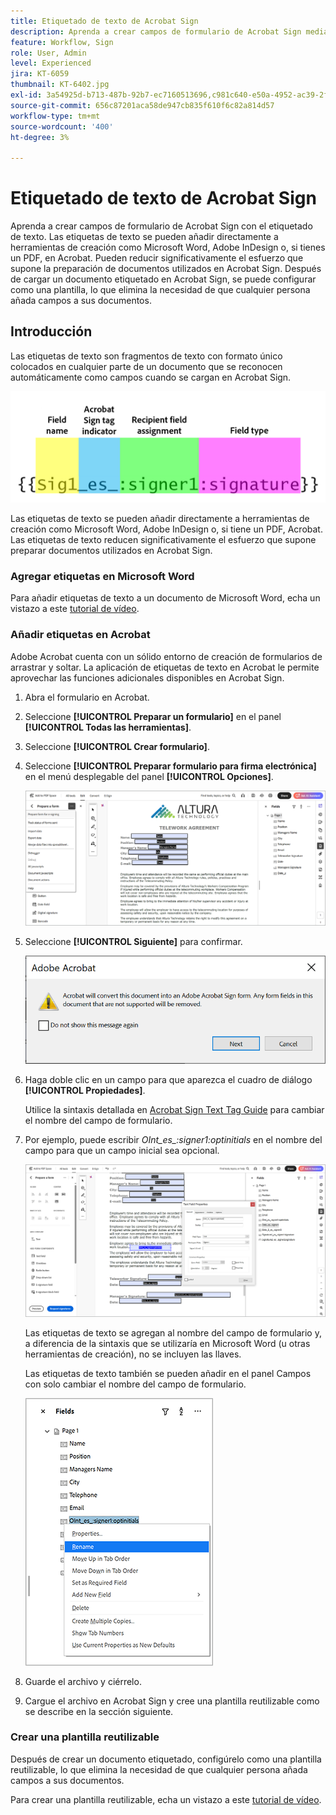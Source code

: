 ```yaml
---
title: Etiquetado de texto de Acrobat Sign
description: Aprenda a crear campos de formulario de Acrobat Sign mediante el etiquetado de texto
feature: Workflow, Sign
role: User, Admin
level: Experienced
jira: KT-6059
thumbnail: KT-6402.jpg
exl-id: 3a54925d-b713-487b-92b7-ec7160513696,c981c640-e50a-4952-ac39-2f90d6d0cf08
source-git-commit: 656c87201aca58de947cb835f610f6c82a814d57
workflow-type: tm+mt
source-wordcount: '400'
ht-degree: 3%

---
```


# Etiquetado de texto de Acrobat Sign

Aprenda a crear campos de formulario de Acrobat Sign con el etiquetado de texto. Las etiquetas de texto se pueden añadir directamente a herramientas de creación como Microsoft Word, Adobe InDesign o, si tienes un PDF, en Acrobat. Pueden reducir significativamente el esfuerzo que supone la preparación de documentos utilizados en Acrobat Sign. Después de cargar un documento etiquetado en Acrobat Sign, se puede configurar como una plantilla, lo que elimina la necesidad de que cualquier persona añada campos a sus documentos.

## Introducción

Las etiquetas de texto son fragmentos de texto con formato único colocados en cualquier parte de un documento que se reconocen automáticamente como campos cuando se cargan en Acrobat Sign.

![Sintaxis de la etiqueta de texto](../assets/syntax.png)

Las etiquetas de texto se pueden añadir directamente a herramientas de creación como Microsoft Word, Adobe InDesign o, si tiene un PDF, Acrobat. Las etiquetas de texto reducen significativamente el esfuerzo que supone preparar documentos utilizados en Acrobat Sign.

### Agregar etiquetas en Microsoft Word

Para añadir etiquetas de texto a un documento de Microsoft Word, echa un vistazo a este [tutorial de vídeo](text-tagging-word.md).

### Añadir etiquetas en Acrobat

Adobe Acrobat cuenta con un sólido entorno de creación de formularios de arrastrar y soltar. La aplicación de etiquetas de texto en Acrobat le permite aprovechar las funciones adicionales disponibles en Acrobat Sign.

1. Abra el formulario en Acrobat.

1. Seleccione **[!UICONTROL Preparar un formulario]** en el panel **[!UICONTROL Todas las herramientas]**.

1. Seleccione **[!UICONTROL Crear formulario]**.

1. Seleccione **[!UICONTROL Preparar formulario para firma electrónica]** en el menú desplegable del panel **[!UICONTROL Opciones]**.

   ![Preparar formulario para la firma electrónica](../assets/tag-prepare-e-signing.png)

1. Seleccione **[!UICONTROL Siguiente]** para confirmar.

   ![Confirmar la conversión de campos](../assets/tag-confirm.png)

1. Haga doble clic en un campo para que aparezca el cuadro de diálogo **[!UICONTROL Propiedades]**.

   Utilice la sintaxis detallada en [Acrobat Sign Text Tag Guide](https://helpx.adobe.com/es/sign/using/text-tag.html) para cambiar el nombre del campo de formulario.

1. Por ejemplo, puede escribir *OInt_es_:signer1:optinitials* en el nombre del campo para que un campo inicial sea opcional.

   ![Cambiar nombre de campo](../assets/tag-opt-initials.png)

   Las etiquetas de texto se agregan al nombre del campo de formulario y, a diferencia de la sintaxis que se utilizaría en Microsoft Word (u otras herramientas de creación), no se incluyen las llaves.

   Las etiquetas de texto también se pueden añadir en el panel Campos con solo cambiar el nombre del campo de formulario.

   ![Cambiar nombre en el panel de campos](../assets/tag-rename.png)

1. Guarde el archivo y ciérrelo.

1. Cargue el archivo en Acrobat Sign y cree una plantilla reutilizable como se describe en la sección siguiente.

### Crear una plantilla reutilizable

Después de crear un documento etiquetado, configúrelo como una plantilla reutilizable, lo que elimina la necesidad de que cualquier persona añada campos a sus documentos.

Para crear una plantilla reutilizable, echa un vistazo a este [tutorial de vídeo](../sign-advanced-users/create-a-template.md).

